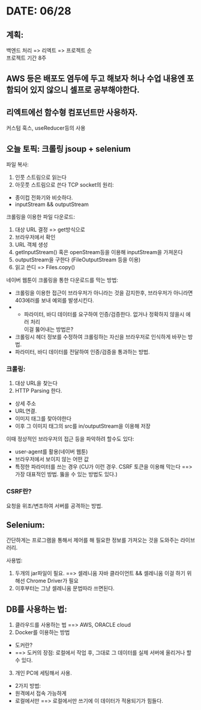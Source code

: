 # DATE: 06/28

## 계획:
 백엔드 처리 => 리엑트 => 프로젝트 순  
 프로젝트 기간 8주  

## AWS 등은 배포도 염두에 두고 해보자 허나 수업 내용엔 포함되어 있지 않으니 셀프로 공부해야한다.  

## 리엑트에선 함수형 컴포넌트만 사용하자.  
커스텀 훅스, useReducer등의 사용  

## 오늘 토픽: 크롤링 jsoup + selenium
파일 복사:
  1. 인풋 스트림으로 읽는다
  2. 아웃풋 스트림으로 쓴다
TCP socket의 원리:
  * 종이컵 전화기와 비슷하다.
  * inputStream && outputStream

크롤링을 이용한 파일 다운로드:
  1. 대상 URL 결정 => get방식으로
  2. 브라우저에서 확인
  3. URL 객체 생성
  4. getInputStream() 혹은 openStream등을 이용해 inputStream을 가져온다
  5. outputStream을 구한다  (FileOutputStream 등을 이용)
  6. 읽고 쓴디 => Files.copy()  

네이버 웹툰이 크롤링을 통한 다운로드를 막는 방법:  
  * 크롤링을 이용한 접근이 브라우저가 아니라는 것을 감지한후, 브라우저가 아니라면 403에러를 보내 예외를 발생시킨다.  
  * * 파라미터, 바디 데이터를 요구하여 인증/검증한다. 없거나 정확하지 않을시 에러 처리   
이걸 뚫어내는 방법은?  
  * 크롤링시 헤더 정보를 수정하여 크롤링하는 자신을 브라우저로 인식하게 바꾸는 방법.  
  * 파라미터, 바디 데이터를 전달하여 인증/검증을 통과하는 방법.  

### 크롤링:  
1. 대상 URL을 찾는다  
2. HTTP Parsing 한다.  
  * 상세 주소  
  * URL연결.  
  * 이미지 태그를 찾아야한다  
  * 이후 그 이미지 태그의 src를 in/outputStream을 이용해 저장    

이때 정상적인 브라우저의 접근 등을 파악하려 할수도 있다:  
* user-agent를 활용(네이버 웹툰)   
* 브라우저에서 보이지 않는 어떤 값     
* 특정한 파라미터를 쓰는 경우 (CU가 이런 경우. CSRF 토큰을 이용해 막는다 ==> 가장 대표적인 방법. 뚫을 수 있는 방법도 있다.)   

### CSRF란? 
요청을 위조/변조하여 서버를 공격하는 방법. 

## Selenium:
간단하게는 프로그램을 통해서 제어를 해 필요한 정보를 가져오는 것을 도와주는 라이브러리.    

사용법:  
1. 두개의 jar파일이 필요. ==> 셀레니움 자바 클라이언트 && 셀레니움 이걸 하기 위해선 Chrome Driver가 필요  
2. 이후부터는 그냥 셀레니움 문법따라 쓰면된다.  

## DB를 사용하는 법:
1. 클라우드를 사용하는 법 ==> AWS, ORACLE cloud
2. Docker를 이용하는 방법
  * 도커란?
  * ==> 도커의 장점: 로컬에서 작업 후, 그대로 그 데이터를 실제 서버에 올리거나 할 수 있다.  
3. 개인 PC에 세팅해서 사용.  
  * 2가지 방법:  
  * 원격에서 접속 가능하게  
  * 로컬에서만 ==> 로컬에서만 쓰기에 이 데이터가 적용되기가 힘들다.  



